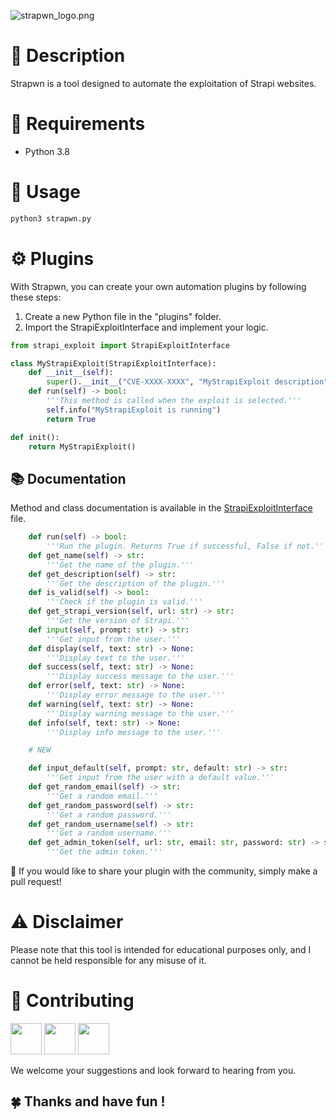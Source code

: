 ![strapwn_logo.png](./assets/strapwn_logo.png)


# **🚀** Description


Strapwn is a tool designed to automate the exploitation of Strapi websites.

# 🐍 Requirements


- Python 3.8

# 📔 Usage


```bash
python3 strapwn.py
```

# ⚙️ Plugins


With Strapwn, you can create your own automation plugins by following these steps:

1. Create a new Python file in the "plugins" folder.
2. Import the StrapiExploitInterface and implement your logic.

```python
from strapi_exploit import StrapiExploitInterface

class MyStrapiExploit(StrapiExploitInterface):
    def __init__(self):
        super().__init__("CVE-XXXX-XXXX", "MyStrapiExploit description")
    def run(self) -> bool:
        '''This method is called when the exploit is selected.'''
        self.info("MyStrapiExploit is running")
        return True

def init():
    return MyStrapiExploit()
```

## 📚 Documentation


Method and class documentation is available in the [StrapiExploitInterface](./strapi_exploit.py) file.

```python
    def run(self) -> bool:
        '''Run the plugin. Returns True if successful, False if not.'''
    def get_name(self) -> str:
        '''Get the name of the plugin.'''
    def get_description(self) -> str:
        '''Get the description of the plugin.'''
    def is_valid(self) -> bool:
        '''Check if the plugin is valid.'''
    def get_strapi_version(self, url: str) -> str:
        '''Get the version of Strapi.'''
    def input(self, prompt: str) -> str:
        '''Get input from the user.'''
    def display(self, text: str) -> None:
        '''Display text to the user.'''
    def success(self, text: str) -> None:
        '''Display success message to the user.'''
    def error(self, text: str) -> None:
        '''Display error message to the user.'''
    def warning(self, text: str) -> None:
        '''Display warning message to the user.'''
    def info(self, text: str) -> None:
        '''Display info message to the user.'''

    # NEW

    def input_default(self, prompt: str, default: str) -> str:
        '''Get input from the user with a default value.'''
    def get_random_email(self) -> str:
        '''Get a random email.'''
    def get_random_password(self) -> str:
        '''Get a random password.'''
    def get_random_username(self) -> str:
        '''Get a random username.'''
    def get_admin_token(self, url: str, email: str, password: str) -> str:
        '''Get the admin token.'''
```

🌝 If you would like to share your plugin with the community, simply make a pull request!

# ⚠️ Disclaimer


Please note that this tool is intended for educational purposes only, and I cannot be held responsible for any misuse of it.

# 🤝 Contributing


<a href="https://github.com/Axel672"><img src="https://github.com/Axel672.png" width="50"></a>
<a href="https://github.com/sofianeelhor"><img src="https://github.com/sofianeelhor.png" width=50></a>
<a href="https://github.com/TomF0x"><img src="https://github.com/TomF0x.png" width=50></a>

We welcome your suggestions and look forward to hearing from you.
## 🍀 Thanks and have fun !
